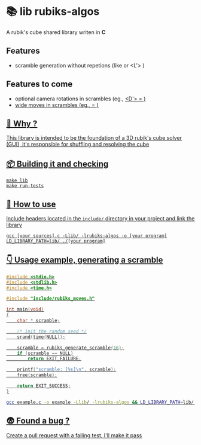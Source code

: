 

# 📚 lib rubiks-algos

A rubik's cube shared library writen in **C**


## Features

- scramble generation without repetions (like <R> <R2> or <L'> <L>)


## Features to come

- optional camera rotations in scrambles (eg., <U> <D'> = <E> <y>)
- wide moves in scrambles (eg., <U> <E> = <u>)


## 🫨 Why ?

This library is intended to be the foundation of a 3D rubik's cube solver (GUI),
it's responsible for shuffling and resolving the cube


## 📦 Building it and checking

```
make lib
make run-tests
```


## 🤔 How to use

Include headers located in the `include/` directory in your project and link the library
```
gcc [your sources].c -Llib/ -lrubiks-algos -o [your program]
LD_LIBRARY_PATH=lib/ ./[your program]
```


## 👇 Usage example, generating a scramble

```C
#include <stdio.h>
#include <stdlib.h>
#include <time.h>

#include "include/rubiks_moves.h"

int main(void)
{
	char * scramble;

	/* init the random seed */
	srand(time(NULL));

	scramble = rubiks_generate_scramble(16);
	if (scramble == NULL)
		return EXIT_FAILURE;

	printf("scramble: [%s]\n", scramble);
	free(scramble);

	return EXIT_SUCCESS;
}

```
```bash
gcc example.c -o example -Llib/ -lrubiks-algos && LD_LIBRARY_PATH=lib/ ./example
```


## 😨 Found a bug ?

Create a pull request with a failing test, I'll make it pass
